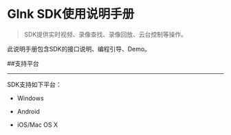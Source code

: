 ﻿Glnk SDK使用说明手册  
======  

> SDK提供实时视频、录像查找、录像回放、云台控制等操作。  

此说明手册包含SDK的接口说明、编程引导、Demo。


##支持平台  

---


SDK支持如下平台：

+ Windows

+ Android

+ iOS/Mac OS X
